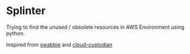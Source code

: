 # Splinter

Trying to find the unused / obsolete resources in AWS Environment using python.

Inspired from [swabbie](https://github.com/spinnaker/swabbie) and [cloud-custodian](https://cloudcustodian.io)


